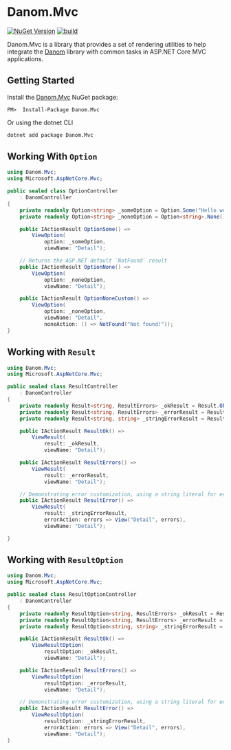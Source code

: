 # Danom.Mvc
[![NuGet Version](https://img.shields.io/nuget/v/Danom.Mvc.svg)](https://www.nuget.org/packages/Danom.Mvc)
[![build](https://github.com/pimbrouwers/Danom/actions/workflows/build.yml/badge.svg)](https://github.com/pimbrouwers/Danom/actions/workflows/build.yml)

Danom.Mvc is a library that provides a set of rendering utilities to help integrate the [Danom](../../README.md) library with common tasks in ASP.NET Core MVC applications.

## Getting Started

Install the [Danom.Mvc](https://www.nuget.org/packages/Danom.Mvc/) NuGet package:

```
PM>  Install-Package Danom.Mvc
```

Or using the dotnet CLI
```cmd
dotnet add package Danom.Mvc
```

## Working With `Option`

```csharp
using Danom.Mvc;
using Microsoft.AspNetCore.Mvc;

public sealed class OptionController
    : DanomController
{
    private readonly Option<string> _someOption = Option.Some("Hello world");
    private readonly Option<string> _noneOption = Option<string>.None();

    public IActionResult OptionSome() =>
        ViewOption(
            option: _someOption,
            viewName: "Detail");

    // Returns the ASP.NET default `NotFound` result
    public IActionResult OptionNone() =>
        ViewOption(
            option: _noneOption,
            viewName: "Detail");

    public IActionResult OptionNoneCustom() =>
        ViewOption(
            option: _noneOption,
            viewName: "Detail",
            noneAction: () => NotFound("Not found!"));
}
```

## Working with `Result`

```csharp
using Danom.Mvc;
using Microsoft.AspNetCore.Mvc;

public sealed class ResultController
    : DanomController
{
    private readonly Result<string, ResultErrors> _okResult = Result.Ok("Success!");
    private readonly Result<string, ResultErrors> _errorResult = Result<string>.Error(["An error occurred."]);
    private readonly Result<string, string> _stringErrorResult = Result<string, string>.Error("An error occurred.");

    public IActionResult ResultOk() =>
        ViewResult(
            result: _okResult,
            viewName: "Detail");

    public IActionResult ResultErrors() =>
        ViewResult(
            result: _errorResult,
            viewName: "Detail");

    // Demonstrating error customization, using a string literal for error output
    public IActionResult ResultError() =>
        ViewResult(
            result: _stringErrorResult,
            errorAction: errors => View("Detail", errors),
            viewName: "Detail");

}
```

## Working with `ResultOption`

```csharp
using Danom.Mvc;
using Microsoft.AspNetCore.Mvc;

public sealed class ResultOptionController
    : DanomController
{
    private readonly ResultOption<string, ResultErrors> _okResult = ResultOption.Ok("Success!");
    private readonly ResultOption<string, ResultErrors> _errorResult = ResultOption<string>.Error("An error occurred.");
    private readonly ResultOption<string, string> _stringErrorResult = ResultOption<string, string>.Error("An error occurred.");

    public IActionResult ResultOk() =>
        ViewResultOption(
            resultOption: _okResult,
            viewName: "Detail");

    public IActionResult ResultErrors() =>
        ViewResultOption(
            resultOption: _errorResult,
            viewName: "Detail");

    // Demonstrating error customization, using a string literal for error output
    public IActionResult ResultError() =>
        ViewResultOption(
            resultOption: _stringErrorResult,
            errorAction: errors => View("Detail", errors),
            viewName: "Detail");
}
```
